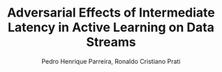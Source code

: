 ---
paperId: 25
author: Pedro Henrique Parreira, Ronaldo Cristiano Prati
publicationauthor: Parreira, P. H. et al
title: Adversarial Effects of Intermediate Latency in Active Learning on Data Streams
pdf: --
poster: Poster_Pedro_Parreira
alt: --
type: Poster
topic: Machine Learning
subtopic: Applications
link: http://localhost:4000/papers/icml/2020/pdf/Poster_Pedro_Parreira.pdf
conference: icml
year: 2020
tags: icml-2020
location: Virtual
---